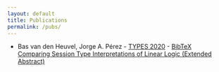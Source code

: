 ```yaml
---
layout: default
title: Publications
permalink: /pubs/
---
```


* Bas van den Heuvel, Jorge A. Pérez -
  [TYPES 2020](https://types2020.di.unito.it/) -
  [BibTeX]({{site.url}}{{site.baseurl}}/assets/static/bibtex/types2020.bib) <br />
  [Comparing Session Type Interpretations of Linear Logic (Extended
  Abstract)](https://types2020.di.unito.it/abstracts/BookOfAbstractsTYPES2020.pdf)
